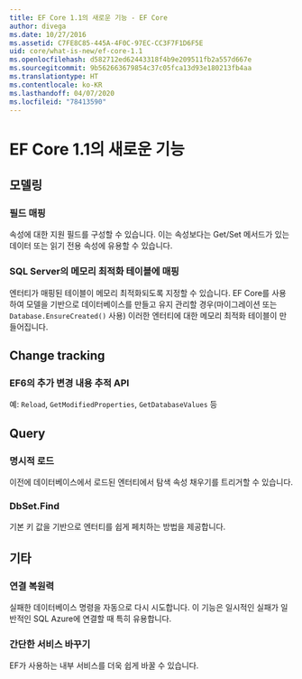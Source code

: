 ```yaml
---
title: EF Core 1.1의 새로운 기능 - EF Core
author: divega
ms.date: 10/27/2016
ms.assetid: C7FE8C85-445A-4F0C-97EC-CC3F7F1D6F5E
uid: core/what-is-new/ef-core-1.1
ms.openlocfilehash: d582712ed62443318f4b9e209511fb2a557d667e
ms.sourcegitcommit: 9b562663679854c37c05fca13d93e180213fb4aa
ms.translationtype: HT
ms.contentlocale: ko-KR
ms.lasthandoff: 04/07/2020
ms.locfileid: "78413590"
---
```

# <a name="new-features-in-ef-core-11"></a>EF Core 1.1의 새로운 기능

## <a name="modeling"></a>모델링

### <a name="field-mapping"></a>필드 매핑

속성에 대한 지원 필드를 구성할 수 있습니다. 이는 속성보다는 Get/Set 메서드가 있는 데이터 또는 읽기 전용 속성에 유용할 수 있습니다.

### <a name="mapping-to-memory-optimized-tables-in-sql-server"></a>SQL Server의 메모리 최적화 테이블에 매핑

엔터티가 매핑된 테이블이 메모리 최적화되도록 지정할 수 있습니다. EF Core를 사용하여 모델을 기반으로 데이터베이스를 만들고 유지 관리할 경우(마이그레이션 또는 `Database.EnsureCreated()` 사용) 이러한 엔터티에 대한 메모리 최적화 테이블이 만들어집니다.

## <a name="change-tracking"></a>Change tracking

### <a name="additional-change-tracking-apis-from-ef6"></a>EF6의 추가 변경 내용 추적 API

예: `Reload`, `GetModifiedProperties`, `GetDatabaseValues` 등

## <a name="query"></a>Query

### <a name="explicit-loading"></a>명시적 로드

이전에 데이터베이스에서 로드된 엔터티에서 탐색 속성 채우기를 트리거할 수 있습니다.

### <a name="dbsetfind"></a>DbSet.Find

기본 키 값을 기반으로 엔터티를 쉽게 페치하는 방법을 제공합니다.

## <a name="other"></a>기타

### <a name="connection-resiliency"></a>연결 복원력

실패한 데이터베이스 명령을 자동으로 다시 시도합니다. 이 기능은 일시적인 실패가 일반적인 SQL Azure에 연결할 때 특히 유용합니다.

### <a name="simplified-service-replacement"></a>간단한 서비스 바꾸기

EF가 사용하는 내부 서비스를 더욱 쉽게 바꿀 수 있습니다.
